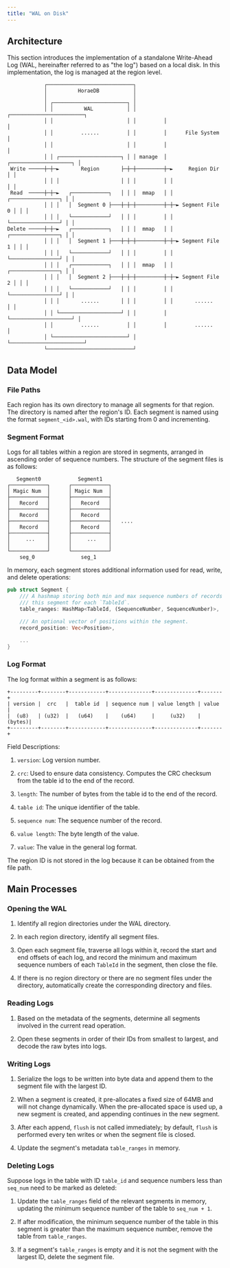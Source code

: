 ```yaml
---
title: "WAL on Disk"
---
```


## Architecture

This section introduces the implementation of a standalone Write-Ahead Log (WAL, hereinafter referred to as "the log") based on a local disk. In this implementation, the log is managed at the region level.

```
            ┌────────────────────────────┐
            │          HoraeDB           │
            │                            │
            │ ┌────────────────────────┐ │
            │ │          WAL           │ │         ┌────────────────────────┐
            │ │                        │ │         │                        │
            │ │         ......         │ │         │      File System       │
            │ │                        │ │         │                        │
            │ │ ┌────────────────────┐ │ │ manage  │ ┌────────────────────┐ │
 Write ─────┼─┼─►       Region       ├─┼─┼─────────┼─►     Region Dir     │ │
            │ │ │                    │ │ │         │ │                    │ │
 Read  ─────┼─┼─►   ┌────────────┐   │ │ │  mmap   │ │ ┌────────────────┐ │ │
            │ │ │   │  Segment 0 ├───┼─┼─┼─────────┼─┼─► Segment File 0 │ │ │
            │ │ │   └────────────┘   │ │ │         │ │ └────────────────┘ │ │
Delete ─────┼─┼─►   ┌────────────┐   │ │ │  mmap   │ │ ┌────────────────┐ │ │
            │ │ │   │  Segment 1 ├───┼─┼─┼─────────┼─┼─► Segment File 1 │ │ │
            │ │ │   └────────────┘   │ │ │         │ │ └────────────────┘ │ │
            │ │ │   ┌────────────┐   │ │ │  mmap   │ │ ┌────────────────┐ │ │
            │ │ │   │  Segment 2 ├───┼─┼─┼─────────┼─┼─► Segment File 2 │ │ │
            │ │ │   └────────────┘   │ │ │         │ │ └────────────────┘ │ │
            │ │ │       ......       │ │ │         │ │       ......       │ │
            │ │ └────────────────────┘ │ │         │ └────────────────────┘ │
            │ │         ......         │ │         │         ......         │
            │ └────────────────────────┘ │         └────────────────────────┘
            └────────────────────────────┘
```

## Data Model

### File Paths

Each region has its own directory to manage all segments for that region. The directory is named after the region's ID. Each segment is named using the format `segment_<id>.wal`, with IDs starting from 0 and incrementing.

### Segment Format

Logs for all tables within a region are stored in segments, arranged in ascending order of sequence numbers. The structure of the segment files is as follows:

```
   Segment0            Segment1
┌────────────┐      ┌────────────┐
│ Magic Num  │      │ Magic Num  │
├────────────┤      ├────────────┤
│   Record   │      │   Record   │
├────────────┤      ├────────────┤
│   Record   │      │   Record   │
├────────────┤      ├────────────┤   ....
│   Record   │      │   Record   │
├────────────┤      ├────────────┤
│     ...    │      │     ...    │
│            │      │            │
└────────────┘      └────────────┘
    seg_0               seg_1
```

In memory, each segment stores additional information used for read, write, and delete operations:

```rust
pub struct Segment {
    /// A hashmap storing both min and max sequence numbers of records within
    /// this segment for each `TableId`.
    table_ranges: HashMap<TableId, (SequenceNumber, SequenceNumber)>,

    /// An optional vector of positions within the segment.
    record_position: Vec<Position>,

    ...
}
```

### Log Format

The log format within a segment is as follows:

```
+---------+--------+------------+--------------+--------------+-------+
| version |  crc   |  table id  | sequence num | value length | value |
|  (u8)   | (u32)  |   (u64)    |    (u64)     |     (u32)    |(bytes)|
+---------+--------+------------+--------------+--------------+-------+
```

Field Descriptions:

1. `version`: Log version number.

2. `crc`: Used to ensure data consistency. Computes the CRC checksum from the table id to the end of the record.

3. `length`: The number of bytes from the table id to the end of the record.

4. `table id`: The unique identifier of the table.

5. `sequence num`: The sequence number of the record.

6. `value length`: The byte length of the value.

7. `value`: The value in the general log format.

The region ID is not stored in the log because it can be obtained from the file path.

## Main Processes

### Opening the WAL

1. Identify all region directories under the WAL directory.

2. In each region directory, identify all segment files.

3. Open each segment file, traverse all logs within it, record the start and end offsets of each log, and record the minimum and maximum sequence numbers of each `TableId` in the segment, then close the file.

4. If there is no region directory or there are no segment files under the directory, automatically create the corresponding directory and files.

### Reading Logs

1. Based on the metadata of the segments, determine all segments involved in the current read operation.

2. Open these segments in order of their IDs from smallest to largest, and decode the raw bytes into logs.

### Writing Logs

1. Serialize the logs to be written into byte data and append them to the segment file with the largest ID.

2. When a segment is created, it pre-allocates a fixed size of 64MB and will not change dynamically. When the pre-allocated space is used up, a new segment is created, and appending continues in the new segment.

3. After each append, `flush` is not called immediately; by default, `flush` is performed every ten writes or when the segment file is closed.

4. Update the segment's metadata `table_ranges` in memory.

### Deleting Logs

Suppose logs in the table with ID `table_id` and sequence numbers less than `seq_num` need to be marked as deleted:

1. Update the `table_ranges` field of the relevant segments in memory, updating the minimum sequence number of the table to `seq_num + 1`.

2. If after modification, the minimum sequence number of the table in this segment is greater than the maximum sequence number, remove the table from `table_ranges`.

3. If a segment's `table_ranges` is empty and it is not the segment with the largest ID, delete the segment file.

